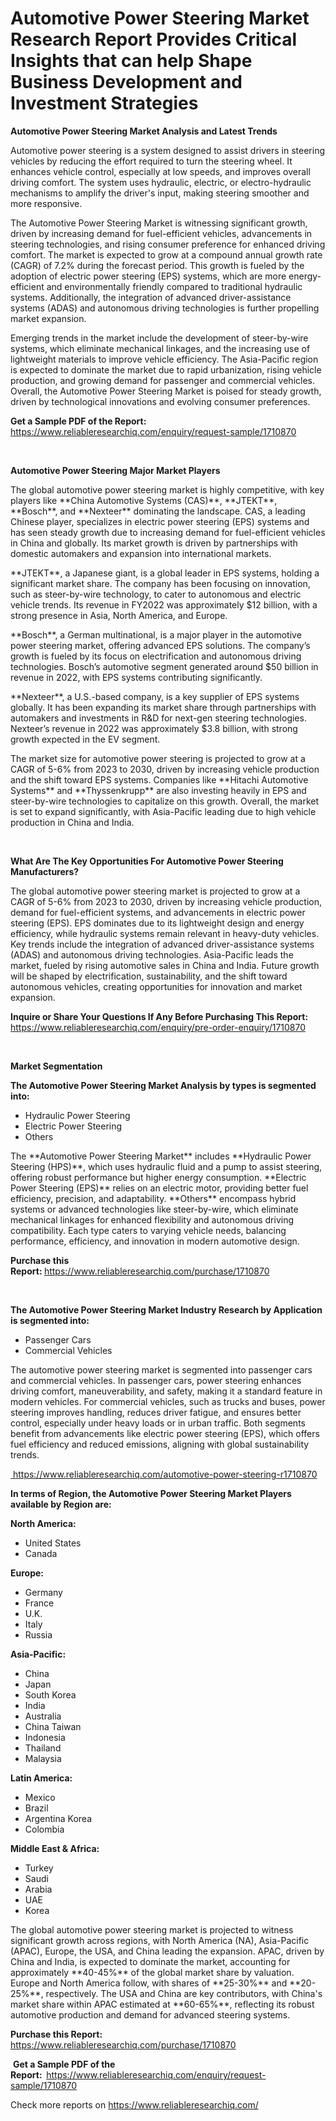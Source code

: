<p><h1>Automotive Power Steering Market Research Report Provides Critical Insights that can help Shape Business Development and Investment Strategies</h1></p><p><strong>Automotive Power Steering Market Analysis and Latest Trends</strong></p>
<p><p>Automotive power steering is a system designed to assist drivers in steering vehicles by reducing the effort required to turn the steering wheel. It enhances vehicle control, especially at low speeds, and improves overall driving comfort. The system uses hydraulic, electric, or electro-hydraulic mechanisms to amplify the driver's input, making steering smoother and more responsive.</p><p>The Automotive Power Steering Market is witnessing significant growth, driven by increasing demand for fuel-efficient vehicles, advancements in steering technologies, and rising consumer preference for enhanced driving comfort. The market is expected to grow at a compound annual growth rate (CAGR) of 7.2% during the forecast period. This growth is fueled by the adoption of electric power steering (EPS) systems, which are more energy-efficient and environmentally friendly compared to traditional hydraulic systems. Additionally, the integration of advanced driver-assistance systems (ADAS) and autonomous driving technologies is further propelling market expansion.</p><p>Emerging trends in the market include the development of steer-by-wire systems, which eliminate mechanical linkages, and the increasing use of lightweight materials to improve vehicle efficiency. The Asia-Pacific region is expected to dominate the market due to rapid urbanization, rising vehicle production, and growing demand for passenger and commercial vehicles. Overall, the Automotive Power Steering Market is poised for steady growth, driven by technological innovations and evolving consumer preferences.</p></p>
<p><strong>Get a Sample PDF of the Report:&nbsp;</strong> <a href="https://www.reliableresearchiq.com/enquiry/request-sample/1710870?utm_campaign=1141&utm_medium=2&utm_source=Github&utm_content=ia&utm_term=21012025&utm_id=automotive-power-steering">https://www.reliableresearchiq.com/enquiry/request-sample/1710870</a></p>
<p>&nbsp;</p>
<p><strong>Automotive Power Steering Major Market Players</strong></p>
<p><p>The global automotive power steering market is highly competitive, with key players like **China Automotive Systems (CAS)**, **JTEKT**, **Bosch**, and **Nexteer** dominating the landscape. CAS, a leading Chinese player, specializes in electric power steering (EPS) systems and has seen steady growth due to increasing demand for fuel-efficient vehicles in China and globally. Its market growth is driven by partnerships with domestic automakers and expansion into international markets.</p><p>**JTEKT**, a Japanese giant, is a global leader in EPS systems, holding a significant market share. The company has been focusing on innovation, such as steer-by-wire technology, to cater to autonomous and electric vehicle trends. Its revenue in FY2022 was approximately $12 billion, with a strong presence in Asia, North America, and Europe.</p><p>**Bosch**, a German multinational, is a major player in the automotive power steering market, offering advanced EPS solutions. The company’s growth is fueled by its focus on electrification and autonomous driving technologies. Bosch’s automotive segment generated around $50 billion in revenue in 2022, with EPS systems contributing significantly.</p><p>**Nexteer**, a U.S.-based company, is a key supplier of EPS systems globally. It has been expanding its market share through partnerships with automakers and investments in R&D for next-gen steering technologies. Nexteer’s revenue in 2022 was approximately $3.8 billion, with strong growth expected in the EV segment.</p><p>The market size for automotive power steering is projected to grow at a CAGR of 5-6% from 2023 to 2030, driven by increasing vehicle production and the shift toward EPS systems. Companies like **Hitachi Automotive Systems** and **Thyssenkrupp** are also investing heavily in EPS and steer-by-wire technologies to capitalize on this growth. Overall, the market is set to expand significantly, with Asia-Pacific leading due to high vehicle production in China and India.</p></p>
<p>&nbsp;</p>
<p><strong>What Are The Key Opportunities For Automotive Power Steering Manufacturers?</strong></p>
<p><p>The global automotive power steering market is projected to grow at a CAGR of 5-6% from 2023 to 2030, driven by increasing vehicle production, demand for fuel-efficient systems, and advancements in electric power steering (EPS). EPS dominates due to its lightweight design and energy efficiency, while hydraulic systems remain relevant in heavy-duty vehicles. Key trends include the integration of advanced driver-assistance systems (ADAS) and autonomous driving technologies. Asia-Pacific leads the market, fueled by rising automotive sales in China and India. Future growth will be shaped by electrification, sustainability, and the shift toward autonomous vehicles, creating opportunities for innovation and market expansion.</p></p>
<p><strong>Inquire or Share Your Questions If Any Before Purchasing This Report:</strong> <a href="https://www.reliableresearchiq.com/enquiry/pre-order-enquiry/1710870?utm_campaign=1141&utm_medium=2&utm_source=Github&utm_content=ia&utm_term=21012025&utm_id=automotive-power-steering">https://www.reliableresearchiq.com/enquiry/pre-order-enquiry/1710870</a></p>
<p>&nbsp;</p>
<p><strong>Market Segmentation</strong></p>
<p><strong>The Automotive Power Steering Market Analysis by types is segmented into:</strong></p>
<p><ul><li>Hydraulic Power Steering</li><li>Electric Power Steering</li><li>Others</li></ul></p>
<p><p>The **Automotive Power Steering Market** includes **Hydraulic Power Steering (HPS)**, which uses hydraulic fluid and a pump to assist steering, offering robust performance but higher energy consumption. **Electric Power Steering (EPS)** relies on an electric motor, providing better fuel efficiency, precision, and adaptability. **Others** encompass hybrid systems or advanced technologies like steer-by-wire, which eliminate mechanical linkages for enhanced flexibility and autonomous driving compatibility. Each type caters to varying vehicle needs, balancing performance, efficiency, and innovation in modern automotive design.</p></p>
<p><strong>Purchase this Report:&nbsp;</strong><a href="https://www.reliableresearchiq.com/purchase/1710870?utm_campaign=1141&utm_medium=2&utm_source=Github&utm_content=ia&utm_term=21012025&utm_id=automotive-power-steering">https://www.reliableresearchiq.com/purchase/1710870</a></p>
<p>&nbsp;</p>
<p><strong>The Automotive Power Steering Market Industry Research by Application is segmented into:</strong></p>
<p><ul><li>Passenger Cars</li><li>Commercial Vehicles</li></ul></p>
<p><p>The automotive power steering market is segmented into passenger cars and commercial vehicles. In passenger cars, power steering enhances driving comfort, maneuverability, and safety, making it a standard feature in modern vehicles. For commercial vehicles, such as trucks and buses, power steering improves handling, reduces driver fatigue, and ensures better control, especially under heavy loads or in urban traffic. Both segments benefit from advancements like electric power steering (EPS), which offers fuel efficiency and reduced emissions, aligning with global sustainability trends.</p></p>
<p><a href="https://www.reliableresearchiq.com/automotive-power-steering-r1710870?utm_campaign=1141&utm_medium=2&utm_source=Github&utm_content=ia&utm_term=21012025&utm_id=automotive-power-steering">&nbsp;https://www.reliableresearchiq.com/automotive-power-steering-r1710870</a></p>
<p><strong>In terms of Region, the Automotive Power Steering Market Players available by Region are:</strong></p>
<p>
    <p> <strong> North America: </strong>
        <ul>
            <li>United States</li>
            <li>Canada</li>
        </ul>
        </p> 
    <p> <strong> Europe: </strong>
        <ul>
            <li>Germany</li>
            <li>France</li>
            <li>U.K.</li>
            <li>Italy</li>
            <li>Russia</li>
        </ul>
        </p> 
    <p> <strong> Asia-Pacific: </strong>
        <ul>
            <li>China</li>
            <li>Japan</li>
            <li>South Korea</li>
            <li>India</li>
            <li>Australia</li>
            <li>China Taiwan</li>
            <li>Indonesia</li>
            <li>Thailand</li>
            <li>Malaysia</li>
        </ul>
        </p> 
    <p> <strong> Latin America: </strong>
        <ul>
            <li>Mexico</li>
            <li>Brazil</li>
            <li>Argentina Korea</li>
            <li>Colombia</li>
        </ul>
        </p> 
    <p> <strong> Middle East & Africa: </strong>
        <ul>
            <li>Turkey</li>
            <li>Saudi</li>
            <li>Arabia</li>
            <li>UAE</li>
            <li>Korea</li>
        </ul>
    </p>
    </p>
<p><p>The global automotive power steering market is projected to witness significant growth across regions, with North America (NA), Asia-Pacific (APAC), Europe, the USA, and China leading the expansion. APAC, driven by China and India, is expected to dominate the market, accounting for approximately **40-45%** of the global market share by valuation. Europe and North America follow, with shares of **25-30%** and **20-25%**, respectively. The USA and China are key contributors, with China's market share within APAC estimated at **60-65%**, reflecting its robust automotive production and demand for advanced steering systems.</p></p>
<p><strong>Purchase this Report: </strong><a href="https://www.reliableresearchiq.com/purchase/1710870?utm_campaign=1141&utm_medium=2&utm_source=Github&utm_content=ia&utm_term=21012025&utm_id=automotive-power-steering">https://www.reliableresearchiq.com/purchase/1710870</a></p>
<p>&nbsp;<strong>Get a Sample PDF of the Report:&nbsp;&nbsp;</strong><a href="https://www.reliableresearchiq.com/enquiry/request-sample/1710870?utm_campaign=1141&utm_medium=2&utm_source=Github&utm_content=ia&utm_term=21012025&utm_id=automotive-power-steering">https://www.reliableresearchiq.com/enquiry/request-sample/1710870</a></p>
<p><strong></strong></p>
<p>Check more reports on <a href="https://www.reliableresearchiq.com/?utm_campaign=1141&utm_medium=2&utm_source=Github&utm_content=ia&utm_term=21012025&utm_id=automotive-power-steering">https://www.reliableresearchiq.com/</a></p>